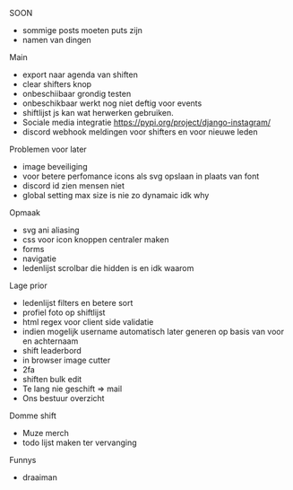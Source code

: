 SOON

- sommige posts moeten puts zijn
- namen van dingen

Main

- export naar agenda van shiften
- clear shifters knop
- onbeschiibaar grondig testen
- onbeschikbaar werkt nog niet deftig voor events
- shiftlijst js kan wat herwerken gebruiken.
- Sociale media integratie https://pypi.org/project/django-instagram/
- discord webhook meldingen voor shifters en voor nieuwe leden

Problemen voor later

- image beveiliging
- voor betere perfomance icons als svg opslaan in plaats van font
- discord id zien mensen niet
- global setting max size is nie zo dynamaic idk why

Opmaak

- svg ani aliasing
- css voor icon knoppen centraler maken
- forms
- navigatie
- ledenlijst scrolbar die hidden is en idk waarom

Lage prior

- ledenlijst filters en betere sort
- profiel foto op shiftlijst
- html regex voor client side validatie
- indien mogelijk username automatisch later generen op basis van voor en achternaam
- shift leaderbord
- in browser image cutter
- 2fa
- shiften bulk edit
- Te lang nie geschift => mail
- Ons bestuur overzicht

Domme shift

- Muze merch
- todo lijst maken ter vervanging

Funnys

- draaiman
